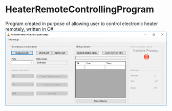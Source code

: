 # HeaterRemoteControllingProgram
Program created in purpose of allowing user to control electronic heater remotely, written in C#
![ScreenShot](https://raw.githubusercontent.com/sjanisz/HeaterRemoteControllingProgram/master/images/mainWindow.png)
